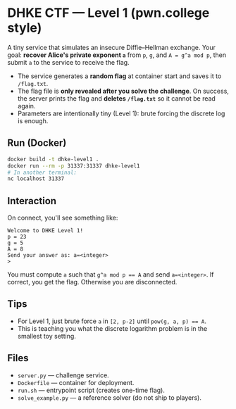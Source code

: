 # DHKE CTF — Level 1 (pwn.college style)

A tiny service that simulates an insecure Diffie–Hellman exchange.
Your goal: **recover Alice's private exponent `a`** from `p`, `g`, and `A = g^a mod p`,
then submit `a` to the service to receive the flag.

- The service generates a **random flag** at container start and saves it to `/flag.txt`.
- The flag file is **only revealed after you solve the challenge**. On success, the server
  prints the flag and **deletes `/flag.txt`** so it cannot be read again.
- Parameters are intentionally tiny (Level 1): brute forcing the discrete log is enough.

## Run (Docker)

```bash
docker build -t dhke-level1 .
docker run --rm -p 31337:31337 dhke-level1
# In another terminal:
nc localhost 31337
```

## Interaction

On connect, you'll see something like:
```
Welcome to DHKE Level 1!
p = 23
g = 5
A = 8
Send your answer as: a=<integer>
> 
```

You must compute `a` such that `g^a mod p == A` and send `a=<integer>`.
If correct, you get the flag. Otherwise you are disconnected.

## Tips

- For Level 1, just brute force `a` in `[2, p-2]` until `pow(g, a, p) == A`.
- This is teaching you what the discrete logarithm problem is in the smallest toy setting.

## Files

- `server.py` — challenge service.
- `Dockerfile` — container for deployment.
- `run.sh` — entrypoint script (creates one-time flag).
- `solve_example.py` — a reference solver (do not ship to players).
